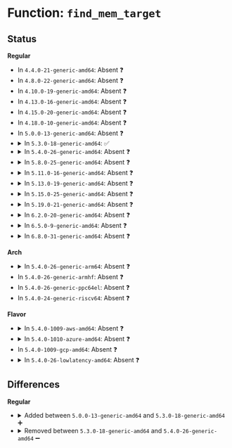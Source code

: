# Function: <code>find_mem_target</code>

## Status
<b>Regular</b>
<ul>
<li>
In <code>4.4.0-21-generic-amd64</code>: Absent ❓
</li>
<li>
In <code>4.8.0-22-generic-amd64</code>: Absent ❓
</li>
<li>
In <code>4.10.0-19-generic-amd64</code>: Absent ❓
</li>
<li>
In <code>4.13.0-16-generic-amd64</code>: Absent ❓
</li>
<li>
In <code>4.15.0-20-generic-amd64</code>: Absent ❓
</li>
<li>
In <code>4.18.0-10-generic-amd64</code>: Absent ❓
</li>
<li>
In <code>5.0.0-13-generic-amd64</code>: Absent ❓
</li>
<li>
<details>
<summary>In <code>5.3.0-18-generic-amd64</code>: ✅</summary>

```c
struct memory_target * find_mem_target(unsigned int mem_pxm)
```

```json
{
  "name": "find_mem_target",
  "collision_type": "Unique Static",
  "inline_type": "No",
  "funcs": [
    {
      "addr": 18446744071605008822,
      "name": "find_mem_target",
      "external": false,
      "loc": "drivers/acpi/hmat/hmat.c:66",
      "file": "drivers/acpi/hmat/hmat.c",
      "inline": "seen, unknown",
      "caller_inline": [],
      "caller_func": [
        "drivers/acpi/hmat/hmat.c:srat_parse_mem_affinity",
        "drivers/acpi/hmat/hmat.c:hmat_parse_subtable",
        "drivers/acpi/hmat/hmat.c:hmat_parse_subtable"
      ]
    }
  ],
  "symbols": [
    {
      "addr": 18446744071605008822,
      "name": "find_mem_target",
      "section": ".init.text",
      "bind": "STB_LOCAL",
      "size": 38
    }
  ]
}
```
</details>
</li>
<li>
<details>
<summary>In <code>5.4.0-26-generic-amd64</code>: Absent ❓</summary>

```json
{
  "name": "find_mem_target",
  "collision_type": "Unique Static",
  "inline_type": "Full",
  "funcs": [
    {
      "addr": 18446744071585378524,
      "name": "find_mem_target",
      "external": false,
      "loc": "drivers/acpi/hmat/hmat.c:78",
      "file": "drivers/acpi/hmat/hmat.c",
      "inline": "not declared, inlined",
      "caller_inline": [
        "drivers/acpi/hmat/hmat.c:hmat_callback",
        "drivers/acpi/hmat/hmat.c:srat_parse_mem_affinity",
        "drivers/acpi/hmat/hmat.c:hmat_parse_subtable",
        "drivers/acpi/hmat/hmat.c:hmat_parse_subtable",
        "drivers/acpi/hmat/hmat.c:hmat_parse_subtable"
      ],
      "caller_func": []
    }
  ],
  "symbols": []
}
```
</details>
</li>
<li>
<details>
<summary>In <code>5.8.0-25-generic-amd64</code>: Absent ❓</summary>

```json
{
  "name": "find_mem_target",
  "collision_type": "Unique Static",
  "inline_type": "Full",
  "funcs": [
    {
      "addr": 18446744071586087116,
      "name": "find_mem_target",
      "external": false,
      "loc": "drivers/acpi/numa/hmat.c:85",
      "file": "drivers/acpi/numa/hmat.c",
      "inline": "not declared, inlined",
      "caller_inline": [
        "drivers/acpi/numa/hmat.c:hmat_callback",
        "drivers/acpi/numa/hmat.c:hmat_parse_subtable",
        "drivers/acpi/numa/hmat.c:alloc_memory_target"
      ],
      "caller_func": []
    }
  ],
  "symbols": []
}
```
</details>
</li>
<li>
<details>
<summary>In <code>5.11.0-16-generic-amd64</code>: Absent ❓</summary>

```json
{
  "name": "find_mem_target",
  "collision_type": "Unique Static",
  "inline_type": "Full",
  "funcs": [
    {
      "addr": 18446744071586208492,
      "name": "find_mem_target",
      "external": false,
      "loc": "drivers/acpi/numa/hmat.c:93",
      "file": "drivers/acpi/numa/hmat.c",
      "inline": "not declared, inlined",
      "caller_inline": [
        "drivers/acpi/numa/hmat.c:hmat_callback",
        "drivers/acpi/numa/hmat.c:hmat_parse_subtable",
        "drivers/acpi/numa/hmat.c:alloc_memory_target"
      ],
      "caller_func": []
    }
  ],
  "symbols": []
}
```
</details>
</li>
<li>
<details>
<summary>In <code>5.13.0-19-generic-amd64</code>: Absent ❓</summary>

```json
{
  "name": "find_mem_target",
  "collision_type": "Unique Static",
  "inline_type": "Full",
  "funcs": [
    {
      "addr": 18446744071586083180,
      "name": "find_mem_target",
      "external": false,
      "loc": "drivers/acpi/numa/hmat.c:93",
      "file": "drivers/acpi/numa/hmat.c",
      "inline": "not declared, inlined",
      "caller_inline": [
        "drivers/acpi/numa/hmat.c:hmat_callback",
        "drivers/acpi/numa/hmat.c:srat_parse_mem_affinity",
        "drivers/acpi/numa/hmat.c:hmat_parse_subtable"
      ],
      "caller_func": []
    }
  ],
  "symbols": []
}
```
</details>
</li>
<li>
<details>
<summary>In <code>5.15.0-25-generic-amd64</code>: Absent ❓</summary>

```json
{
  "name": "find_mem_target",
  "collision_type": "Unique Static",
  "inline_type": "Full",
  "funcs": [
    {
      "addr": 18446744071586580348,
      "name": "find_mem_target",
      "external": false,
      "loc": "drivers/acpi/numa/hmat.c:93",
      "file": "drivers/acpi/numa/hmat.c",
      "inline": "not declared, inlined",
      "caller_inline": [
        "drivers/acpi/numa/hmat.c:hmat_callback",
        "drivers/acpi/numa/hmat.c:srat_parse_mem_affinity"
      ],
      "caller_func": []
    }
  ],
  "symbols": []
}
```
</details>
</li>
<li>
<details>
<summary>In <code>5.19.0-21-generic-amd64</code>: Absent ❓</summary>

```json
{
  "name": "find_mem_target",
  "collision_type": "Unique Static",
  "inline_type": "Full",
  "funcs": [
    {
      "addr": 18446744071587840428,
      "name": "find_mem_target",
      "external": false,
      "loc": "drivers/acpi/numa/hmat.c:93",
      "file": "drivers/acpi/numa/hmat.c",
      "inline": "not declared, inlined",
      "caller_inline": [
        "drivers/acpi/numa/hmat.c:hmat_callback",
        "drivers/acpi/numa/hmat.c:srat_parse_mem_affinity"
      ],
      "caller_func": []
    }
  ],
  "symbols": []
}
```
</details>
</li>
<li>
<details>
<summary>In <code>6.2.0-20-generic-amd64</code>: Absent ❓</summary>

```json
{
  "name": "find_mem_target",
  "collision_type": "Unique Static",
  "inline_type": "Full",
  "funcs": [
    {
      "addr": 18446744071589182668,
      "name": "find_mem_target",
      "external": false,
      "loc": "drivers/acpi/numa/hmat.c:92",
      "file": "drivers/acpi/numa/hmat.c",
      "inline": "not declared, inlined",
      "caller_inline": [
        "drivers/acpi/numa/hmat.c:hmat_callback",
        "drivers/acpi/numa/hmat.c:srat_parse_mem_affinity"
      ],
      "caller_func": []
    }
  ],
  "symbols": []
}
```
</details>
</li>
<li>
<details>
<summary>In <code>6.5.0-9-generic-amd64</code>: Absent ❓</summary>

```json
{
  "name": "find_mem_target",
  "collision_type": "Unique Static",
  "inline_type": "Full",
  "funcs": [
    {
      "addr": 18446744071589476748,
      "name": "find_mem_target",
      "external": false,
      "loc": "drivers/acpi/numa/hmat.c:92",
      "file": "drivers/acpi/numa/hmat.c",
      "inline": "not declared, inlined",
      "caller_inline": [
        "drivers/acpi/numa/hmat.c:hmat_callback",
        "drivers/acpi/numa/hmat.c:srat_parse_mem_affinity"
      ],
      "caller_func": []
    }
  ],
  "symbols": []
}
```
</details>
</li>
<li>
<details>
<summary>In <code>6.8.0-31-generic-amd64</code>: Absent ❓</summary>

```json
{
  "name": "find_mem_target",
  "collision_type": "Unique Static",
  "inline_type": "Full",
  "funcs": [
    {
      "addr": 18446744071622096530,
      "name": "find_mem_target",
      "external": false,
      "loc": "drivers/acpi/numa/hmat.c:101",
      "file": "drivers/acpi/numa/hmat.c",
      "inline": "not declared, inlined",
      "caller_inline": [
        "drivers/acpi/numa/hmat.c:hmat_init",
        "drivers/acpi/numa/hmat.c:hmat_calculate_adistance",
        "drivers/acpi/numa/hmat.c:hmat_callback",
        "drivers/acpi/numa/hmat.c:alloc_target"
      ],
      "caller_func": []
    }
  ],
  "symbols": []
}
```
</details>
</li>
</ul>
<b>Arch</b>
<ul>
<li>
<details>
<summary>In <code>5.4.0-26-generic-arm64</code>: Absent ❓</summary>

```json
{
  "name": "find_mem_target",
  "collision_type": "Unique Static",
  "inline_type": "Full",
  "funcs": [
    {
      "addr": 18446603336497652748,
      "name": "find_mem_target",
      "external": false,
      "loc": "drivers/acpi/hmat/hmat.c:78",
      "file": "drivers/acpi/hmat/hmat.c",
      "inline": "not declared, inlined",
      "caller_inline": [
        "drivers/acpi/hmat/hmat.c:hmat_callback",
        "drivers/acpi/hmat/hmat.c:srat_parse_mem_affinity",
        "drivers/acpi/hmat/hmat.c:hmat_parse_subtable",
        "drivers/acpi/hmat/hmat.c:hmat_parse_subtable",
        "drivers/acpi/hmat/hmat.c:hmat_parse_subtable"
      ],
      "caller_func": []
    }
  ],
  "symbols": []
}
```
</details>
</li>
<li>
In <code>5.4.0-26-generic-armhf</code>: Absent ❓
</li>
<li>
In <code>5.4.0-26-generic-ppc64el</code>: Absent ❓
</li>
<li>
In <code>5.4.0-24-generic-riscv64</code>: Absent ❓
</li>
</ul>
<b>Flavor</b>
<ul>
<li>
<details>
<summary>In <code>5.4.0-1009-aws-amd64</code>: Absent ❓</summary>

```json
{
  "name": "find_mem_target",
  "collision_type": "Unique Static",
  "inline_type": "Full",
  "funcs": [
    {
      "addr": 18446744071585170492,
      "name": "find_mem_target",
      "external": false,
      "loc": "drivers/acpi/hmat/hmat.c:78",
      "file": "drivers/acpi/hmat/hmat.c",
      "inline": "not declared, inlined",
      "caller_inline": [
        "drivers/acpi/hmat/hmat.c:hmat_callback",
        "drivers/acpi/hmat/hmat.c:srat_parse_mem_affinity",
        "drivers/acpi/hmat/hmat.c:hmat_parse_subtable",
        "drivers/acpi/hmat/hmat.c:hmat_parse_subtable",
        "drivers/acpi/hmat/hmat.c:hmat_parse_subtable"
      ],
      "caller_func": []
    }
  ],
  "symbols": []
}
```
</details>
</li>
<li>
<details>
<summary>In <code>5.4.0-1010-azure-amd64</code>: Absent ❓</summary>

```json
{
  "name": "find_mem_target",
  "collision_type": "Unique Static",
  "inline_type": "Full",
  "funcs": [
    {
      "addr": 18446744071585113484,
      "name": "find_mem_target",
      "external": false,
      "loc": "drivers/acpi/hmat/hmat.c:78",
      "file": "drivers/acpi/hmat/hmat.c",
      "inline": "not declared, inlined",
      "caller_inline": [
        "drivers/acpi/hmat/hmat.c:hmat_callback",
        "drivers/acpi/hmat/hmat.c:srat_parse_mem_affinity",
        "drivers/acpi/hmat/hmat.c:hmat_parse_subtable",
        "drivers/acpi/hmat/hmat.c:hmat_parse_subtable",
        "drivers/acpi/hmat/hmat.c:hmat_parse_subtable"
      ],
      "caller_func": []
    }
  ],
  "symbols": []
}
```
</details>
</li>
<li>
In <code>5.4.0-1009-gcp-amd64</code>: Absent ❓
</li>
<li>
<details>
<summary>In <code>5.4.0-26-lowlatency-amd64</code>: Absent ❓</summary>

```json
{
  "name": "find_mem_target",
  "collision_type": "Unique Static",
  "inline_type": "Full",
  "funcs": [
    {
      "addr": 18446744071585436252,
      "name": "find_mem_target",
      "external": false,
      "loc": "drivers/acpi/hmat/hmat.c:78",
      "file": "drivers/acpi/hmat/hmat.c",
      "inline": "not declared, inlined",
      "caller_inline": [
        "drivers/acpi/hmat/hmat.c:hmat_callback",
        "drivers/acpi/hmat/hmat.c:srat_parse_mem_affinity",
        "drivers/acpi/hmat/hmat.c:hmat_parse_subtable",
        "drivers/acpi/hmat/hmat.c:hmat_parse_subtable",
        "drivers/acpi/hmat/hmat.c:hmat_parse_subtable"
      ],
      "caller_func": []
    }
  ],
  "symbols": []
}
```
</details>
</li>
</ul>

## Differences
<b>Regular</b>
<ul>
<li>
<details>
<summary>Added between <code>5.0.0-13-generic-amd64</code> and <code>5.3.0-18-generic-amd64</code> ➕</summary>

```c
struct memory_target * find_mem_target(unsigned int mem_pxm)
```
</details>
</li>
<li>
<details>
<summary>Removed between <code>5.3.0-18-generic-amd64</code> and <code>5.4.0-26-generic-amd64</code> ➖</summary>

```c
struct memory_target * find_mem_target(unsigned int mem_pxm)
```
</details>
</li>
</ul>
